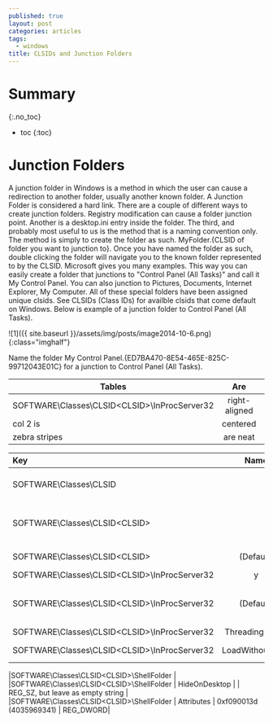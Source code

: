 ```yaml
---
published: true
layout: post
categories: articles
tags:
  - windows
title: CLSIDs and Junction Folders
---
```

# Summary
{:.no_toc}

* toc
{:toc}

# Junction Folders

A junction folder in Windows is a method in which the user can cause a redirection to another folder, usually another known folder. A Junction Folder is considered a hard link. There are a couple of different ways to create junction folders. Registry modification can cause a folder junction point. Another is a desktop.ini entry inside the folder. The third, and probably most useful to us is the method that is a naming convention only. The method is simply to create the folder as such. MyFolder.{CLSID of folder you want to junction to}. Once you have named the folder as such, double clicking the folder will navigate you to the known folder represented to by the CLSID. Microsoft gives you many examples. This way you can easily create a folder that junctions to "Control Panel (All Tasks)" and call it My Control Panel. You can also junction to Pictures, Documents, Internet Explorer, My Computer. All of these special folders have been assigned unique clsids. See CLSIDs (Class IDs) for availble clsids that come default on Windows. Below is example of a junction folder to Control Panel (All Tasks).

![1]({{ site.baseurl }}/assets/img/posts/image2014-10-6.png){:class="imghalf"}

Name the folder My Control Panel.{ED7BA470-8E54-465E-825C-99712043E01C} for a junction to Control Panel (All Tasks).








| Tables        | Are           | Cool  |
| ------------- |:-------------:| -----:|
| SOFTWARE\Classes\CLSID\<CLSID>\InProcServer32 | right-aligned | $1600 |
| col 2 is      | centered      |   $12 |
| zebra stripes | are neat      |    $1 |







| Key           | Name          | Value         | Notes         |
| :----------   | :-----------: | :-----------: | :-----------: |
| SOFTWARE\Classes\CLSID  | | | This has not always been created in HKEY_CURRENT_USER |
| SOFTWARE\Classes\CLSID\<CLSID>  | | | Create your own CLSID, not one that is already being used on the system |
| SOFTWARE\Classes\CLSID\<CLSID>  |(Default)| Name of Class |This is optional. Many classes have names |  	 
| SOFTWARE\Classes\CLSID\<CLSID>\InProcServer32 | y | y | y |
| SOFTWARE\Classes\CLSID\<CLSID>\InProcServer32 | (Default) | <Path To Dll> | This is the path to the dll. The dll must match the architecture of the OS. |
|SOFTWARE\Classes\CLSID\<CLSID>\InProcServer32  |	ThreadingModel |	Apartment  |	REG_SZ |
|SOFTWARE\Classes\CLSID\<CLSID>\InProcServer32  |	LoadWithoutCOM 	 | |	REG_SZ, but leave as empty string |
  	  	  	 
|SOFTWARE\Classes\CLSID\<CLSID>\ShellFolder |	  	  	 
|SOFTWARE\Classes\CLSID\<CLSID>\ShellFolder |	HideOnDesktop  |     |  	REG_SZ, but leave as empty string |
|SOFTWARE\Classes\CLSID\<CLSID>\ShellFolder |	Attributes |	0xf090013d (4035969341)  | REG_DWORD|
